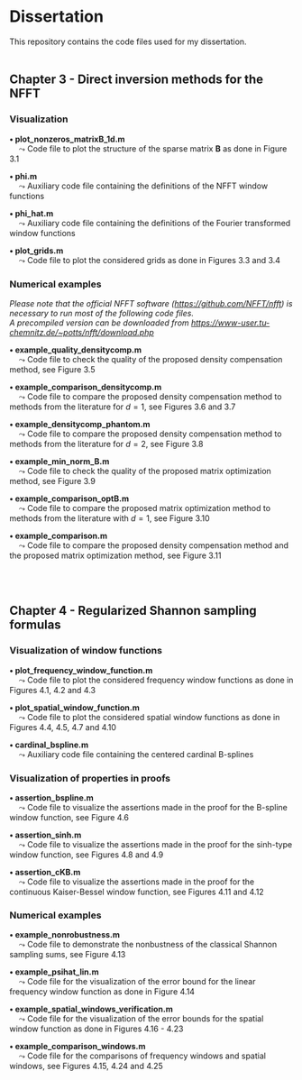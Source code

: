 # Dissertation
This repository contains the code files used for my dissertation.
</br></br>


## Chapter 3 - Direct inversion methods for the NFFT

### Visualization 
**$\bullet$ plot_nonzeros_matrixB_1d.m** </br>
$\quad\leadsto$ Code file to plot the structure of the sparse matrix $\boldsymbol B$ as done in Figure 3.1

**$\bullet$ phi.m** </br>
$\quad\leadsto$ Auxiliary code file containing the definitions of the NFFT window functions

**$\bullet$ phi_hat.m** </br>
$\quad\leadsto$ Auxiliary code file containing the definitions of the Fourier transformed window functions

**$\bullet$ plot_grids.m** </br>
$\quad\leadsto$ Code file to plot the considered grids as done in Figures 3.3 and 3.4

### Numerical examples

*Please note that the official NFFT software (https://github.com/NFFT/nfft) is necessary to run most of the following code files. </br>
A precompiled version can be downloaded from https://www-user.tu-chemnitz.de/~potts/nfft/download.php*

**$\bullet$ example_quality_densitycomp.m** </br>
$\quad\leadsto$ Code file to check the quality of the proposed density compensation method, see Figure 3.5

**$\bullet$ example_comparison_densitycomp.m** </br>
$\quad\leadsto$ Code file to compare the proposed density compensation method to methods from the literature for $d=1$, see Figures 3.6 and 3.7

**$\bullet$ example_densitycomp_phantom.m** </br>
$\quad\leadsto$ Code file to compare the proposed density compensation method to methods from the literature for $d=2$, see Figure 3.8

**$\bullet$ example_min_norm_B.m** </br>
$\quad\leadsto$ Code file to check the quality of the proposed matrix optimization method, see Figure 3.9

**$\bullet$ example_comparison_optB.m** </br>
$\quad\leadsto$ Code file to compare the proposed matrix optimization method to methods from the literature with $d=1$, see Figure 3.10

**$\bullet$ example_comparison.m** </br>
$\quad\leadsto$ Code file to compare the proposed density compensation method and the proposed matrix optimization method, see Figure 3.11

</br></br>
## Chapter 4 - Regularized Shannon sampling formulas 

### Visualization of window functions
**$\bullet$ plot_frequency_window_function.m** </br>
$\quad\leadsto$ Code file to plot the considered frequency window functions as done in Figures 4.1, 4.2 and 4.3

**$\bullet$ plot_spatial_window_function.m** </br>
$\quad\leadsto$ Code file to plot the considered spatial window functions as done in Figures 4.4, 4.5, 4.7 and 4.10

**$\bullet$ cardinal_bspline.m** </br>
$\quad\leadsto$ Auxiliary code file containing the centered cardinal B-splines 


### Visualization of properties in proofs
**$\bullet$ assertion_bspline.m** </br>
$\quad\leadsto$ Code file to visualize the assertions made in the proof for the B-spline window function, see Figure 4.6

**$\bullet$ assertion_sinh.m** </br>
$\quad\leadsto$ Code file to visualize the assertions made in the proof for the sinh-type window function, see Figures 4.8 and 4.9

**$\bullet$ assertion_cKB.m** </br>
$\quad\leadsto$ Code file to visualize the assertions made in the proof for the continuous Kaiser-Bessel window function, see Figures 4.11 and 4.12


### Numerical examples
**$\bullet$ example_nonrobustness.m** </br>
$\quad\leadsto$ Code file to demonstrate the nonbustness of the classical Shannon sampling sums, see Figure 4.13

**$\bullet$ example_psihat_lin.m** </br>
$\quad\leadsto$ Code file for the visualization of the error bound for the linear frequency window function as done in Figure 4.14

**$\bullet$ example_spatial_windows_verification.m** </br>
$\quad\leadsto$ Code file for the visualization of the error bounds for the spatial window function as done in Figures 4.16 - 4.23

**$\bullet$ example_comparison_windows.m** </br>
$\quad\leadsto$ Code file for the comparisons of frequency windows and spatial windows, see Figures 4.15, 4.24 and 4.25
